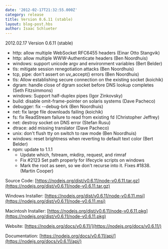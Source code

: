 ```yaml
---
date: '2012-02-17T21:32:55.000Z'
category: release
title: Version 0.6.11 (stable)
layout: blog-post.hbs
author: Isaac Schlueter
---
```


2012.02.17 Version 0.6.11 (stable)

- http: allow multiple WebSocket RFC6455 headers (Einar Otto Stangvik)
- http: allow multiple WWW-Authenticate headers (Ben Noordhuis)
- windows: support unicode argv and environment variables (Bert Belder)
- tls: mitigate session renegotiation attacks (Ben Noordhuis)
- tcp, pipe: don't assert on uv_accept() errors (Ben Noordhuis)
- tls: Allow establishing secure connection on the existing socket (koichik)
- dgram: handle close of dgram socket before DNS lookup completes (Seth Fitzsimmons)
- windows: Support half-duplex pipes (Igor Zinkovsky)
- build: disable omit-frame-pointer on solaris systems (Dave Pacheco)
- debugger: fix --debug-brk (Ben Noordhuis)
- net: fix large file downloads failing (koichik)
- fs: fix ReadStream failure to read from existing fd (Christopher Jeffrey)
- net: destroy socket on DNS error (Stefan Rusu)
- dtrace: add missing translator (Dave Pacheco)
- unix: don't flush tty on switch to raw mode (Ben Noordhuis)
- windows: reset brightness when reverting to default text color (Bert Belder)
- npm: update to 1.1.1
  - Update which, fstream, mkdirp, request, and rimraf
  - Fix #2123 Set path properly for lifecycle scripts on windows
  - Mark the root as seen, so we don't recurse into it. Fixes #1838. (Martin Cooper)

Source Code: [https://nodejs.org/dist/v0.6.11/node-v0.6.11.tar.gz](https://nodejs.org/dist/v0.6.11/node-v0.6.11.tar.gz)

Windows Installer: [https://nodejs.org/dist/v0.6.11/node-v0.6.11.msi](https://nodejs.org/dist/v0.6.11/node-v0.6.11.msi)

Macintosh Installer: [https://nodejs.org/dist/v0.6.11/node-v0.6.11.pkg](https://nodejs.org/dist/v0.6.11/node-v0.6.11.pkg)

Website: [https://nodejs.org/docs/v0.6.11/](https://nodejs.org/docs/v0.6.11/)

Documentation: [https://nodejs.org/docs/v0.6.11/api/](https://nodejs.org/docs/v0.6.11/api/)
